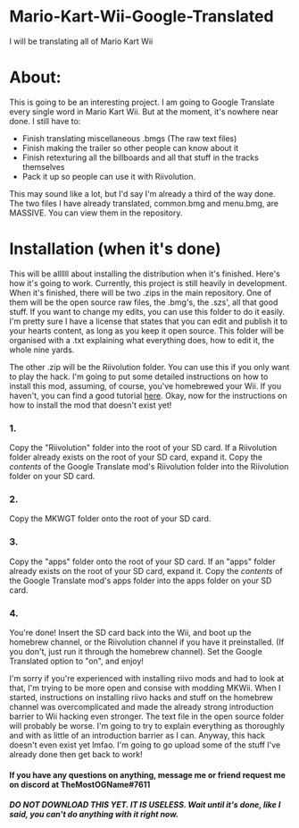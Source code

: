 # Mario-Kart-Wii-Google-Translated
I will be translating all of Mario Kart Wii

# About:

This is going to be an interesting project. I am going to Google Translate every single word in Mario Kart Wii.
But at the moment, it's nowhere near done. I still have to:

-  Finish translating miscellaneous .bmgs (The raw text files)
-  Finish making the trailer so other people can know about it
-  Finish retexturing all the billboards and all that stuff in the tracks themselves
-  Pack it up so people can use it with Riivolution.

This may sound like a lot, but I'd say I'm already a third of the way done. The two files I have already translated, common.bmg and menu.bmg, are MASSIVE.
You can view them in the repository. 

# Installation (when it's done)

This will be allllll about installing the distribution when it's finished. Here's how it's going to work. Currently, this project is still heavily in development. 
When it's finished, there will be two .zips in the main repository. One of them will be the open source raw files, the .bmg's, the .szs', all that good stuff. If you want to
change my edits, you can use this folder to do it easily. I'm pretty sure I have a license that states that you can edit and publish it to your hearts content, as long as you keep it open source. This folder will be organised with a .txt explaining what everything does, how to edit it, the whole nine yards. 

The other .zip will be the Riivolution folder. You can use this if you only want to play the hack. I'm going to put some detailed instructions on how to install this mod, assuming, of course, you've homebrewed your Wii. If you haven't, you can find a good tutorial [here](https://www.youtube.com/watch?v=ByabEgYHJ1c). Okay, now for the instructions
on how to install the mod that doesn't exist yet! 

### 1. 
Copy the "Riivolution" folder into the root of your SD card. If a Riivolution folder already exists on the root of your SD card, expand it. Copy the *contents* of the Google 
Translate mod's Riivolution folder into the Riivolution folder on your SD card. 

### 2.
Copy the MKWGT folder onto the root of your SD card. 

### 3. 
Copy the "apps" folder onto the root of your SD card. If an "apps" folder already exists on the root of your SD card, expand it. Copy the *contents* of the Google 
Translate mod's apps folder into the apps folder on your SD card. 

### 4.
You're done! Insert the SD card back into the Wii, and boot up the homebrew channel, or the Riivolution channel if you have it preinstalled. (If you don't, just run it through
the homebrew channel). Set the Google Translated option to "on", and enjoy!


I'm sorry if you're experienced with installing riivo mods and had to look at that, I'm trying to be more open and consise with modding MKWii. When I started, instructions
on installing riivo hacks and stuff on the homebrew channel was overcomplicated and made the already strong introduction barrier to Wii hacking even stronger. The text file
in the open source folder will probably be worse. I'm going to try to explain everything as thoroughly and with as little of an introduction barrier as I can. Anyway, this
hack doesn't even exist yet lmfao. I'm going to go upload some of the stuff I've already done then get back to work!

#### If you have any questions on anything, message me or friend request me on discord at TheMostOGName#7611

##### DO NOT DOWNLOAD THIS YET. IT IS **USELESS**. Wait until it's done, like I said, you can't do anything with it right now. 
